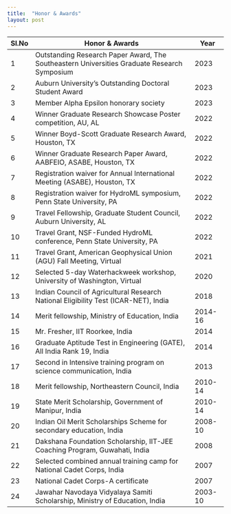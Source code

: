 ```yaml
---
title:  "Honor & Awards"
layout: post
---
```


|**Sl.No**| **Honor & Awards**                                                                          | **Year**|
|---------|---------------------------------------------------------------------------------------------|---------|
| 1       | Outstanding Research Paper Award, The Southeastern Universities Graduate Research Symposium | 2023    |
| 2       |     Auburn University’s Outstanding Doctoral Student Award                                  | 2023    |
| 3       | Member Alpha Epsilon honorary society	                                                      | 2023    |
| 4       | Winner Graduate Research Showcase Poster competition, AU, AL                                | 2022    |
| 5       | Winner Boyd-Scott Graduate Research Award, Houston, TX 	                                    | 2022    |
| 6       | Winner Graduate Research Paper Award, AABFEIO, ASABE, Houston, TX                           | 2022    |
| 7       | Registration waiver for Annual International Meeting (ASABE), Houston, TX                   | 2022    |
| 8       | Registration waiver for HydroML symposium, Penn State University, PA                        | 2022    |
| 9       | Travel Fellowship, Graduate Student Council, Auburn University, AL                          | 2022    | 
| 10      | Travel Grant, NSF-Funded HydroML conference, Penn State University, PA                      | 2022    |
| 11      | Travel Grant, American Geophysical Union (AGU) Fall Meeting, Virtual                        | 2021    |
| 12      | Selected 5-day Waterhackweek workshop, University of Washington, Virtual                    | 2020    |
| 13      | Indian Council of Agricultural Research National Eligibility Test (ICAR-NET), India         | 2018    |
| 14      | Merit fellowship, Ministry of Education, India                                              | 2014-16 |
| 15      | Mr. Fresher, IIT Roorkee, India                                                             | 2014    |
| 16      | Graduate Aptitude Test in Engineering (GATE), All India Rank 19, India                      | 2014    |
| 17      | Second in Intensive training program on science communication, India                        | 2013    |
| 18      | Merit fellowship, Northeastern Council, India                                               | 2010-14 |
| 19      |	State Merit Scholarship, Government of Manipur, India                                       | 2010-14 |
| 20      |	Indian Oil Merit Scholarships Scheme for secondary education, India                         | 2008-10 |
| 21      |	Dakshana Foundation Scholarship, IIT-JEE Coaching Program, Guwahati, India                  | 2008    |
| 22      |Selected combined annual training camp for National Cadet Corps, India                       | 2007    |
| 23      |National Cadet Corps-A certificate                                                           | 2007    |
| 24      |	Jawahar Navodaya Vidyalaya Samiti Scholarship, Ministry of Education, India                 | 2003-10 |

